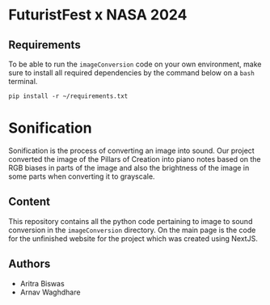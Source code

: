 # FuturistFest x NASA 2024

## Requirements

To be able to run the `imageConversion` code on your own environment, make sure to install
all required dependencies by the command below on a `bash` terminal.

```
pip install -r ~/requirements.txt
```

# Sonification

Sonification is the process of converting an image into sound. Our project converted the image
of the Pillars of Creation into piano notes based on the RGB biases in parts of the image and
also the brightness of the image in some parts when converting it to grayscale.

## Content

This repository contains all the python code pertaining to image to sound conversion in the
`imageConversion` directory. On the main page is the code for the unfinished website for the project
which was created using NextJS.

## Authors 

- Aritra Biswas
- Arnav Waghdhare
